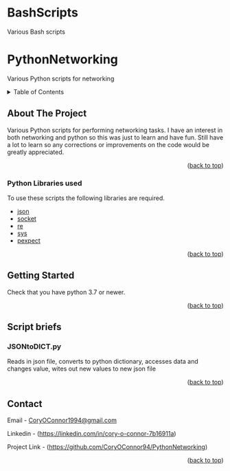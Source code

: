 # BashScripts
Various Bash scripts

# PythonNetworking
Various Python scripts for networking

<!-- TABLE OF CONTENTS -->
<details>
  <summary>Table of Contents</summary>
  <ol>
    <li><a href="#about-the-project">About The Project</a></li>
    <li><a href="#getting-started">Getting Started</a></li>
    <li><a href="#script-briefs">Script briefs</a></li>
    <li><a href="#contact">Contact</a></li>
  </ol>
</details>



<!-- ABOUT THE PROJECT -->
## About The Project

Various Python scripts for performing networking tasks. I have an interest in both networking and python so this was just to learn and have fun.
Still have a lot to learn so any corrections or improvements on the code would be greatly appreciated.


<p align="right">(<a href="#top">back to top</a>)</p>



### Python Libraries used

To use these scripts the following libraries are required.

* [json](https://github.com/python/cpython/tree/3.10/Lib/json/__init__.py)
* [socket](https://github.com/python/cpython/tree/3.10/Lib/socket.py)
* [re](https://github.com/python/cpython/tree/3.10/Lib/re.py)
* [sys](https://docs.python.org/3/library/sys.html)
* [pexpect](https://github.com/pexpect/pexpect)

<p align="right">(<a href="#top">back to top</a>)</p>



<!-- GETTING STARTED -->
## Getting Started
Check that you have python 3.7 or newer.


<p align="right">(<a href="#top">back to top</a>)</p>



<!-- SCRIPT BRIEFS -->
## Script briefs

### JSONtoDICT.py
Reads in json file, converts to python dictionary, accesses data and changes value, wites out new values to new json file


<p align="right">(<a href="#top">back to top</a>)</p>


<!-- CONTACT -->
## Contact

Email - CoryOConnor1994@gmail.com

Linkedin - (https://linkedin.com/in/cory-o-connor-7b16911a)

Project Link - (https://github.com/CoryOConnor94/PythonNetworking)

<p align="right">(<a href="#top">back to top</a>)</p>

